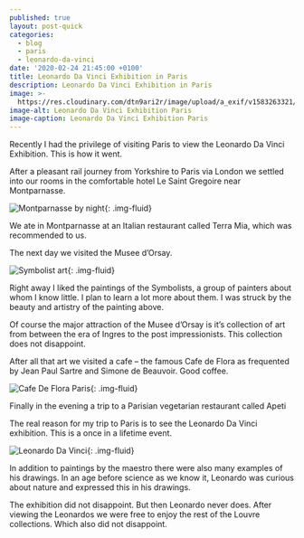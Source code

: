 ```yaml
---
published: true
layout: post-quick
categories:
  - blog
  - paris
  - leonardo-da-vinci
date: '2020-02-24 21:45:00 +0100'
title: Leonardo Da Vinci Exhibition in Paris
description: Leonardo Da Vinci Exhibition in Paris
image: >-
  https://res.cloudinary.com/dtn9ari2r/image/upload/a_exif/v1583263321/blog/FE1331EB-ACD0-4EB2-92D5-ECA1B4782F27.jpg
image-alt: Leonardo Da Vinci Exhibition Paris
image-caption: Leonardo Da Vinci Exhibition Paris
---
```

Recently I had the privilege of visiting Paris to view the Leonardo Da Vinci Exhibition. This is how it went.

After a pleasant rail journey from Yorkshire to Paris via London we settled into our rooms in the comfortable hotel Le Saint Gregoire near Montparnasse.

![Montparnasse by night](https://res.cloudinary.com/dtn9ari2r/image/upload/v1583263179/blog/6AF7A511-8185-4D20-925A-D3C6B8C8D8EC.jpg){: .img-fluid}

We ate in Montparnasse at an Italian restaurant called Terra Mia, which was recommended to us.

The next day we visited the Musee d’Orsay.

![Symbolist art](https://res.cloudinary.com/dtn9ari2r/image/upload/a_exif/v1583263272/blog/E99EA835-959E-409B-BF73-FEC0A160032B.jpg){: .img-fluid}

Right away I liked the paintings of the Symbolists, a group of painters about whom I know little. I plan to learn a lot more about them. I was struck by the beauty and artistry of the painting above.

Of course the major attraction of the Musee d’Orsay is it’s collection of art from between the era of Ingres to the post impressionists. This collection does not disappoint.

After all that art we visited a cafe – the famous Cafe de Flora as frequented by Jean Paul Sartre and Simone de Beauvoir. Good coffee.

![Cafe De Flora Paris](https://res.cloudinary.com/dtn9ari2r/image/upload/a_exif/v1583263291/blog/68AEF509-7686-4CAF-8A6F-B633BC254285.jpg){: .img-fluid}

Finally in the evening a trip to a Parisian vegetarian restaurant called Apeti

The real reason for my trip to Paris is to see the Leonardo Da Vinci exhibition. This is a once in a lifetime event.

![Leonardo Da Vinci](https://res.cloudinary.com/dtn9ari2r/image/upload/a_exif/v1583263321/blog/FE1331EB-ACD0-4EB2-92D5-ECA1B4782F27.jpg){: .img-fluid}

In addition to paintings by the maestro there were also many examples of his drawings. In an age before science as we know it, Leonardo was curious about nature and expressed this in his drawings.

The exhibition did not disappoint. But then Leonardo never does. After viewing the Leonardos we were free to enjoy the rest of the Louvre collections. Which also did not disappoint.
